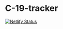 # C-19-tracker

[![Netlify Status](https://api.netlify.com/api/v1/badges/ac440a53-016c-441f-81f3-b2e14680b782/deploy-status)](https://app.netlify.com/sites/trackcoronacase/deploys)
